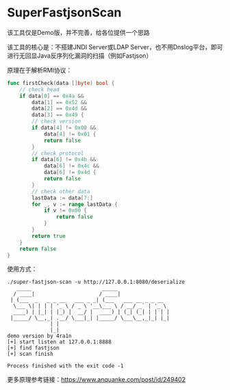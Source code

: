 # SuperFastjsonScan

该工具仅是Demo版，并不完善，给各位提供一个思路

该工具的核心是：不搭建JNDI Server或LDAP Server，也不用Dnslog平台，即可进行无回显Java反序列化漏洞的扫描（例如Fastjson）

原理在于解析RMI协议：
```go
func firstCheck(data []byte) bool {
	// check head
	if data[0] == 0x4a &&
		data[1] == 0x52 &&
		data[2] == 0x4d &&
		data[3] == 0x49 {
		// check version
		if data[4] != 0x00 &&
			data[4] != 0x01 {
			return false
		}
		// check protocol
		if data[6] != 0x4b &&
			data[6] != 0x4c &&
			data[6] != 0x4d {
			return false
		}
		// check other data
		lastData := data[7:]
		for _, v := range lastData {
			if v != 0x00 {
				return false
			}
		}
		return true
	}
	return false
}
```

使用方式：
```shell
./super-fastjson-scan -u http://127.0.0.1:8080/deserialize
   _____                       _____                 
  / ____|                     / ____|                
 | (___  _   _ _ __   ___ _ _| (___   ___ __ _ _ __  
  \___ \| | | | '_ \ / _ \ '__\___ \ / __/ _` | '_ \ 
  ____) | |_| | |_) |  __/ |  ____) | (_| (_| | | | |
 |_____/ \__,_| .__/ \___|_| |_____/ \___\__,_|_| |_|
              | |                                    
              |_|                                    
demo version by 4ra1n
[+] start listen at 127.0.0.1:8888
[+] find fastjson
[+] scan finish

Process finished with the exit code -1
```

更多原理参考链接：https://www.anquanke.com/post/id/249402
